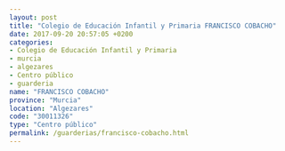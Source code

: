 ```yaml
---
layout: post
title: "Colegio de Educación Infantil y Primaria FRANCISCO COBACHO"
date: 2017-09-20 20:57:05 +0200
categories:
- Colegio de Educación Infantil y Primaria
- murcia
- algezares
- Centro público
- guarderia
name: "FRANCISCO COBACHO"
province: "Murcia"
location: "Algezares"
code: "30011326"
type: "Centro público"
permalink: /guarderias/francisco-cobacho.html
---
```

